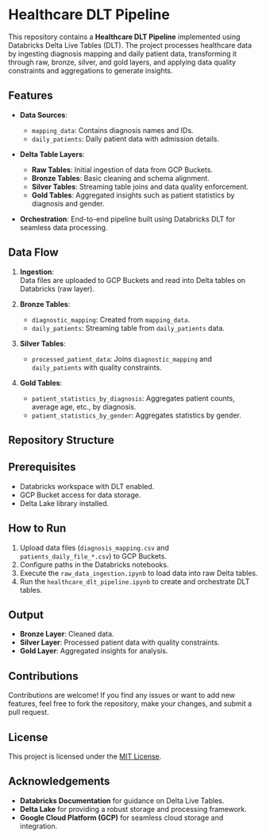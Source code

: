 # Healthcare DLT Pipeline  

This repository contains a **Healthcare DLT Pipeline** implemented using Databricks Delta Live Tables (DLT). The project processes healthcare data by ingesting diagnosis mapping and daily patient data, transforming it through raw, bronze, silver, and gold layers, and applying data quality constraints and aggregations to generate insights.  

## Features  
- **Data Sources**:  
  - `mapping_data`: Contains diagnosis names and IDs.  
  - `daily_patients`: Daily patient data with admission details.  

- **Delta Table Layers**:  
  - **Raw Tables**: Initial ingestion of data from GCP Buckets.  
  - **Bronze Tables**: Basic cleaning and schema alignment.  
  - **Silver Tables**: Streaming table joins and data quality enforcement.  
  - **Gold Tables**: Aggregated insights such as patient statistics by diagnosis and gender.  

- **Orchestration**: End-to-end pipeline built using Databricks DLT for seamless data processing.  

## Data Flow  
1. **Ingestion**:  
   Data files are uploaded to GCP Buckets and read into Delta tables on Databricks (raw layer).  

2. **Bronze Tables**:  
   - `diagnostic_mapping`: Created from `mapping_data`.  
   - `daily_patients`: Streaming table from `daily_patients` data.  

3. **Silver Tables**:  
   - `processed_patient_data`: Joins `diagnostic_mapping` and `daily_patients` with quality constraints.  

4. **Gold Tables**:  
   - `patient_statistics_by_diagnosis`: Aggregates patient counts, average age, etc., by diagnosis.  
   - `patient_statistics_by_gender`: Aggregates statistics by gender.  

## Repository Structure  


## Prerequisites  
- Databricks workspace with DLT enabled.  
- GCP Bucket access for data storage.  
- Delta Lake library installed.  

## How to Run  
1. Upload data files (`diagnosis_mapping.csv` and `patients_daily_file_*.csv`) to GCP Buckets.  
2. Configure paths in the Databricks notebooks.  
3. Execute the `raw_data_ingestion.ipynb` to load data into raw Delta tables.  
4. Run the `healthcare_dlt_pipeline.ipynb` to create and orchestrate DLT tables.  

## Output  
- **Bronze Layer**: Cleaned data.  
- **Silver Layer**: Processed patient data with quality constraints.  
- **Gold Layer**: Aggregated insights for analysis.  

## Contributions  
Contributions are welcome! If you find any issues or want to add new features, feel free to fork the repository, make your changes, and submit a pull request.  

## License  
This project is licensed under the [MIT License](LICENSE).  

## Acknowledgements  
- **Databricks Documentation** for guidance on Delta Live Tables.  
- **Delta Lake** for providing a robust storage and processing framework.  
- **Google Cloud Platform (GCP)** for seamless cloud storage and integration.  

